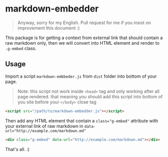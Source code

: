 # markdown-embedder

> Anyway, sorry for my English. Pull request for me if you insist on improvement this document :)

This package is for getting a context from external link that should contain a raw markdown only, then we will convert into HTML element and render to `.g-embed` class.

## Usage

Import a script `markdown-embbeder.js` from `dist` folder into bottom of your page. 

> Note: this script not work inside `<head>` tag and only working after all page rendered. that meaning you should add this script into bottom of you site before your `</body>` close tag

```html
<script src="/path/to/markdown-embedder.js"></script>
```

Then add any HTML element that contain a `class="g-embed"` attribute with your external link of raw markdown in `data-url="http://example.com/markdown.md"`

```html
<div class="g-embed" data-url="http://example.com/markdown.md"></div>
```

That's all. :)
